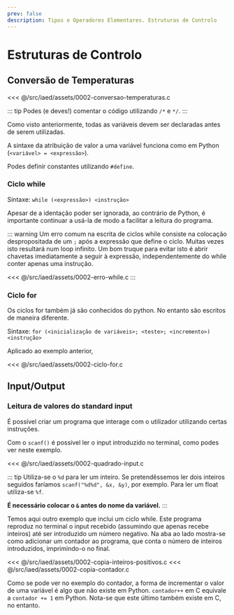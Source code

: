 ```yaml
---
prev: false
description: Tipos e Operadores Elementares. Estruturas de Controlo
---
```


# Estruturas de Controlo

## Conversão de Temperaturas

<<< @/src/iaed/assets/0002-conversao-temperaturas.c

::: tip
Podes (e deves!) comentar o código utilizando `/*` e `*/`.
:::

Como visto anteriormente, todas as variáveis devem ser declaradas antes de serem utilizadas.

A sintaxe da atribuição de valor a uma variável funciona como em Python (`<variável> = <expressão>`).

Podes definir constantes utilizando `#define`.

### Ciclo while

Sintaxe: `while (<expressão>) <instrução>`

Apesar de a identação poder ser ignorada, ao contrário de Python, é importante continuar a usá-la de modo a facilitar
a leitura do programa.

::: warning
Um erro comum na escrita de ciclos while consiste na colocação despropositada de um `;` após a expressão que define o ciclo.
Muitas vezes isto resultará num loop infinito. Um bom truque para evitar isto é abrir chavetas imediatamente
a seguir à expressão, independentemente do while conter apenas uma instrução.

<<< @/src/iaed/assets/0002-erro-while.c
:::

### Ciclo for

Os ciclos for também já são conhecidos do python. No entanto são escritos de maneira diferente.

Sintaxe: `for (<inicialização de variáveis>; <teste>; <incremento>) <instrução>`

Aplicado ao exemplo anterior,

<<< @/src/iaed/assets/0002-ciclo-for.c

## Input/Output

### Leitura de valores do standard input

É possível criar um programa que interage com o utilizador utilizando certas instruções.

Com o `scanf()` é possível ler o input introduzido no terminal, como podes ver neste exemplo.

<<< @/src/iaed/assets/0002-quadrado-input.c

::: tip
Utiliza-se o `%d` para ler um inteiro. Se pretendêssemos ler dois inteiros seguidos faríamos
`scanf("%d%d", &x, &y)`, por exemplo. Para ler um float utiliza-se `%f`.

**É necessário colocar o `&` antes do nome da variável.**
:::

Temos aqui outro exemplo que inclui um ciclo while. Este programa reproduz no terminal
o input recebido (assumindo que apenas recebe inteiros) até ser introduzido um número
negativo. Na aba ao lado mostra-se como adicionar um contador ao programa, que conta
o número de inteiros introduzidos, imprimindo-o no final.

<code-group>
<code-block title="SEM CONTADOR">
<<< @/src/iaed/assets/0002-copia-inteiros-positivos.c
</code-block>

<code-block title="C/ CONTADOR">
<<< @/src/iaed/assets/0002-copia-contador.c
</code-block>
</code-group>

Como se pode ver no exemplo do contador, a forma de incrementar o valor de uma variável
é algo que não existe em Python. `contador++` em C equivale a `contador += 1` em Python.
Nota-se que este último também existe em C, no entanto.
